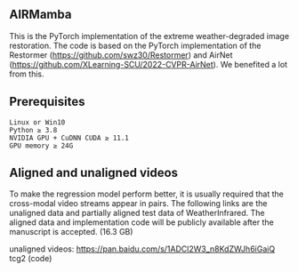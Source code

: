 ## AIRMamba
This is the PyTorch implementation of the extreme weather-degraded image restoration. The code is based on the PyTorch implementation of the Restormer (https://github.com/swz30/Restormer) and AirNet (https://github.com/XLearning-SCU/2022-CVPR-AirNet). We benefited a lot from this.

## Prerequisites
    Linux or Win10 
    Python ≥ 3.8 
    NVIDIA GPU + CuDNN CUDA ≥ 11.1
    GPU memory ≥ 24G
## Aligned and unaligned videos

To make the regression model perform better, it is usually required that the cross-modal video streams appear in pairs. The following links are the unaligned data and partially aligned test data of WeatherInfrared. The aligned data and implementation code will be publicly available after the manuscript is accepted. (16.3 GB) 

unaligned videos: https://pan.baidu.com/s/1ADCl2W3_n8KdZWJh6iGaiQ tcg2 (code) 
